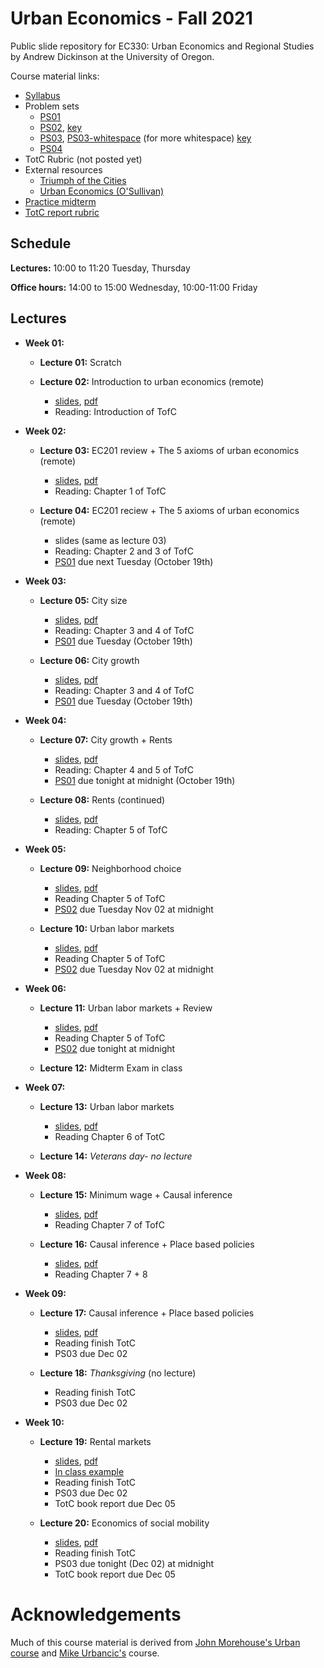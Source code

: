 # Urban Economics - Fall 2021

Public slide repository for EC330: Urban Economics and Regional Studies by Andrew Dickinson at the University of Oregon.

Course material links:
  - [Syllabus](syllabus/syllabus.pdf)
  - Problem sets
	- [PS01](problem-sets/ps01/ps01.pdf)
	- [PS02](problem-sets/ps02/ps02.pdf), [key](problem-sets/ps02/ps02-key.pdf)
	- [PS03](problem-sets/ps03/ps03.pdf), [PS03-whitespace](problem-sets/ps03/ps03-whitespace.pdf) (for more whitespace) [key](problem-sets/ps03/ps03-key.pdf)
	- [PS04](problem-sets/ps04/ps04.pdf)
  - TotC Rubric (not posted yet)
  - External resources
	- [Triumph of the Cities](http://www.smart-city.institute/library/book/triumph_of_the_city.pdf)
	- [Urban Economics (O'Sullivan)](resources/O'Sullivan_Urban_Economics_8th.pdf) 
  - [Practice midterm](practice-exams/practice-exam-fall21.pdf)  
  - [TotC report rubric](report/ec330-TotC-rubric.pdf)

## Schedule

__Lectures:__ 10:00 to 11:20 Tuesday, Thursday

__Office hours:__ 14:00 to 15:00 Wednesday, 10:00-11:00 Friday
  
## Lectures

- __Week 01:__

  - __Lecture 01:__ Scratch

  - __Lecture 02:__ Introduction to urban economics (remote) 
	- [slides](slides/001-intro/01-intro.html), [pdf](slides/001-intro/01-intro.pdf)
	- Reading: Introduction of TofC

- __Week 02:__

  - __Lecture 03:__ EC201 review + The 5 axioms of urban economics (remote)
	- [slides](slides/002-review/02-review.html), [pdf](slides/002-review/02-review.pdf)
	- Reading: Chapter 1 of TofC

  - __Lecture 04:__ EC201 reciew + The 5 axioms of urban economics (remote)
	- slides (same as lecture 03)
	- Reading: Chapter 2 and 3 of TofC
	-  [PS01](problem-sets/ps01/ps01.pdf) due next Tuesday (October 19th)

- __Week 03:__

  - __Lecture 05:__ City size 
	- [slides](slides/003-size/03-size.html), [pdf](slides/003-size/03-size.pdf)
	- Reading: Chapter 3 and 4 of TofC
	- [PS01](problem-sets/ps01/ps01.pdf) due Tuesday (October 19th)


  - __Lecture 06:__ City growth
	- [slides](slides/004-growth/04-growth.html), [pdf](slides/004-growth/04-growth.pdf)
	- Reading: Chapter 3 and 4 of TofC
	- [PS01](problem-sets/ps01/ps01.pdf) due Tuesday (October 19th)

- __Week 04:__

  - __Lecture 07:__ City growth + Rents
	- [slides](slides/005-rents/05-rents.html), [pdf](slides/005-rents/05-rents.pdf)
	- Reading: Chapter 4 and 5 of TofC
	- [PS01](problem-sets/ps01/ps01.pdf) due tonight at midnight (October 19th)

  - __Lecture 08:__ Rents (continued)
	- [slides](slides/005-rents/05-rents.html), [pdf](slides/005-rents/05-rents.pdf) 
	- Reading: Chapter 5 of TofC

- __Week 05:__

  - __Lecture 09:__ Neighborhood choice
	- [slides](slides/006-nbhd-choice/06-nbhd-choice.html), [pdf](slides/006-nbhd-choice/06-nbhd-choice.pdf)
	- Reading Chapter 5 of TofC
	- [PS02](problem-sets/ps02/ps02.pdf) due Tuesday Nov 02 at midnight

  - __Lecture 10:__ Urban labor markets
	- [slides](slides/007-labor/07-labor.html), [pdf](slides/007-labor/07-labor.pdf)
	- Reading Chapter 5 of TofC
	- [PS02](problem-sets/ps02/ps02.pdf) due Tuesday Nov 02 at midnight

- __Week 06:__

  - __Lecture 11:__ Urban labor markets + Review
	- [slides](slides/007-labor/07-labor.html), [pdf](slides/007-labor/07-labor.pdf)
	- Reading Chapter 5 of TofC
	- [PS02](problem-sets/ps02/ps02.pdf) due tonight at midnight

  - __Lecture 12:__ Midterm Exam in class

- __Week 07:__

  - __Lecture 13:__ Urban labor markets
	- [slides](slides/007-labor/07-labor.html), [pdf](slides/007-labor/07-labor.pdf)
	- Reading Chapter 6 of TotC

  - __Lecture 14:__ _Veterans day- no lecture_

- __Week 08:__

  - __Lecture 15:__ Minimum wage + Causal inference
	- [slides](slides/008-mw-causality/08-mw-causality.html), [pdf](slides/008-mw-causality/08-mw-causality.pdf)
	- Reading Chapter 7 of TofC
  
  - __Lecture 16:__ Causal inference + Place based policies
	- [slides](slides/009-pb-policy/09-pb-policy.html), [pdf](slides/009-pb-policy/09-pb-policy.pdf)
	- Reading Chapter 7 + 8

- __Week 09:__

  - __Lecture 17:__ Causal inference + Place based policies
	- [slides](slides/009-pb-policy/09-pb-policy.html), [pdf](slides/009-pb-policy/09-pb-policy.pdf)
	- Reading finish TotC
    - PS03 due Dec 02

  - __Lecture 18:__ _Thanksgiving_ (no lecture)
	- Reading finish TotC
    - PS03 due Dec 02

- __Week 10:__

  - __Lecture 19:__ Rental markets
    - [slides](slides/010-housing/10-housing.html), [pdf](slides/010-housing/10-housing.pdf)
    - [In class example](slides/010-housing/rc-lur-example.pdf)
    - Reading finish TotC
    - PS03 due Dec 02
    - TotC book report due Dec 05

  - __Lecture 20:__ Economics of social mobility
    - [slides](slides/011-opportunity/11-opportunity.html), [pdf](slides/011-opportunity/11-opportunity.html)
    - Reading finish TotC
    - PS03 due tonight (Dec 02) at midnight
    - TotC book report due Dec 05

# Acknowledgements

Much of this course material is derived from [John Morehouse's Urban course](https://github.com/johnmorehouse/EC330_UrbanEcon) and [Mike Urbancic's](https://twitter.com/Urbancic) course. 
